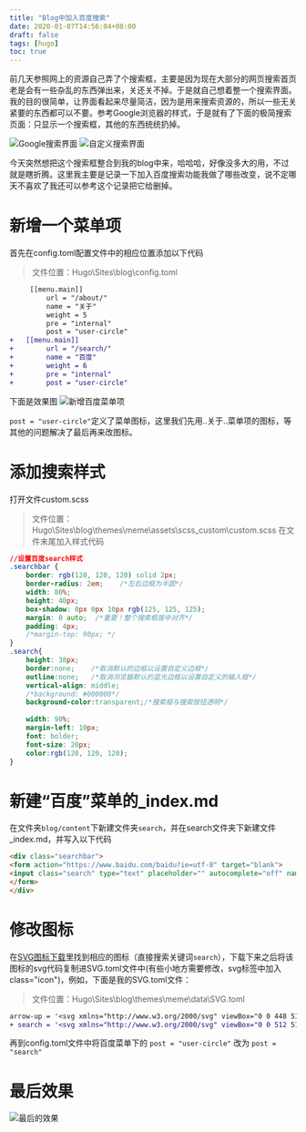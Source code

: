 ```yaml
---
title: "Blog中加入百度搜索"
date: 2020-01-07T14:56:04+08:00
draft: false
tags: [hugo]
toc: true
---
```


前几天参照网上的资源自己弄了个搜索框，主要是因为现在大部分的网页搜索首页老是会有一些杂乱的东西弹出来，关还关不掉。于是就自己想着整一个搜索界面。我的目的很简单，让界面看起来尽量简洁，因为是用来搜索资源的，所以一些无关紧要的东西都可以不要。参考Google浏览器的样式，于是就有了下面的极简搜索页面：只显示一个搜索框，其他的东西统统扔掉。

![](https://zccon.oss-cn-beijing.aliyuncs.com/Hugo/images/tech/2020/01/Google_search.png "Google搜索界面")
![](https://zccon.oss-cn-beijing.aliyuncs.com/Hugo/images/tech/2020/01/search.png "自定义搜索界面")

今天突然想把这个搜索框整合到我的blog中来，哈哈哈，好像没多大的用，不过就是瞎折腾。这里我主要是记录一下加入百度搜索功能我做了哪些改变，说不定哪天不喜欢了我还可以参考这个记录把它给删掉。

# 新增一个菜单项
首先在<span class="filenamestyle">config.toml</span>配置文件中的相应位置添加以下代码
> 文件位置：Hugo\Sites\blog\config.toml
```diff
     [[menu.main]]
         url = "/about/"
         name = "关于"
         weight = 5
         pre = "internal"
         post = "user-circle"
+	[[menu.main]]
+        url = "/search/"
+        name = "百度"
+        weight = 6
+        pre = "internal"
+        post = "user-circle"
```
下面是效果图
![](https://zccon.oss-cn-beijing.aliyuncs.com/Hugo/images/tech/2020/01/%E6%96%B0%E5%A2%9E%E7%99%BE%E5%BA%A6%E8%8F%9C%E5%8D%95%E9%A1%B9.png "新增百度菜单项")

`post = "user-circle"`定义了菜单图标，这里我们先用..关于..菜单项的图标，等其他的问题解决了最后再来改图标。

# 添加搜索样式
打开文件<span class="filenamestyle">custom.scss</span>
> 文件位置：Hugo\Sites\blog\themes\meme\assets\scss\_custom\custom.scss
在文件末尾加入样式代码
```css
//设置百度search样式
.searchbar {     
	border: rgb(120, 120, 120) solid 2px;
	border-radius: 2em;    /*左右边框为半圆*/
	width: 80%;
	height: 40px;
	box-shadow: 0px 0px 10px rgb(125, 125, 125);
	margin: 0 auto;  /*重要！整个搜索框居中对齐*/
	padding: 4px;
	/*margin-top: 90px;	*/
}
.search{ 
	height: 38px;
	border:none;    /*取消默认的边框以设置自定义边框*/
	outline:none;   /*取消浏览器默认的蓝光边框以设置自定义的输入框*/   
	vertical-align: middle;
	/*background: #000000*/
	background-color:transparent;/*搜索框与搜索按钮透明*/
	
	width: 90%;
	margin-left: 10px;
	font: bolder;
	font-size: 20px;
	color:rgb(120, 120, 120);	
}

```

# 新建“百度”菜单的_index.md
在文件夹`blog/content`下新建文件夹`search`，并在search文件夹下新建文件<span class="filenamestyle">_index.md</span>，并写入以下代码

```html
<div class="searchbar">
<form action="https://www.baidu.com/baidu?ie=utf-8" target="blank">
<input class="search" type="text" placeholder="" autocomplete="off" name="word">
</form>
</div>
```

# 修改图标
在[SVG图标下载](https://fontawesome.com/icons?d=gallery&m=free)里找到相应的图标（直接搜索关键词`search`），下载下来之后将该图标的svg代码复制进<span class="filenamestyle">SVG.toml</span>文件中(有些小地方需要修改，svg标签中加入class="icon")，例如，下面是我的SVG.toml文件：
> 文件位置：Hugo\Sites\blog\themes\meme\data\SVG.toml
```diff
arrow-up = '<svg xmlns="http://www.w3.org/2000/svg" viewBox="0 0 448 512" class="icon"><path d="M34.9 289.5l-22.2-22.2c-9.4-9.4-9.4-24.6 0-33.9L207 39c9.4-9.4 24.6-9.4 33.9 0l194.3 194.3c9.4 9.4 9.4 24.6 0 33.9L413 289.4c-9.5 9.5-25 9.3-34.3-.4L264 168.6V456c0 13.3-10.7 24-24 24h-32c-13.3 0-24-10.7-24-24V168.6L69.2 289.1c-9.3 9.8-24.8 10-34.3.4z"/></svg>'
+ search = '<svg xmlns="http://www.w3.org/2000/svg" viewBox="0 0 512 512" class="icon"><path fill="currentColor" d="M505 442.7L405.3 343c-4.5-4.5-10.6-7-17-7H372c27.6-35.3 44-79.7 44-128C416 93.1 322.9 0 208 0S0 93.1 0 208s93.1 208 208 208c48.3 0 92.7-16.4 128-44v16.3c0 6.4 2.5 12.5 7 17l99.7 99.7c9.4 9.4 24.6 9.4 33.9 0l28.3-28.3c9.4-9.4 9.4-24.6.1-34zM208 336c-70.7 0-128-57.2-128-128 0-70.7 57.2-128 128-128 70.7 0 128 57.2 128 128 0 70.7-57.2 128-128 128z"></path></svg>'

```

再到<span class="filenamestyle">config.toml</span>文件中将百度菜单下的 `post = "user-circle"` 改为 `post = "search"`

# 最后效果
![](https://zccon.oss-cn-beijing.aliyuncs.com/Hugo/images/tech/2020/01/search_final.png "最后的效果")